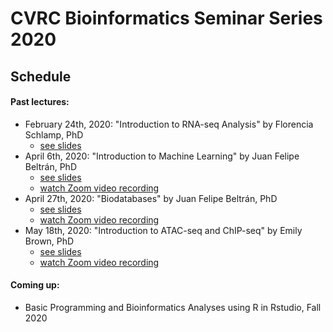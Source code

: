 # CVRC Bioinformatics Seminar Series 2020

## Schedule


#### Past lectures:
* February 24th, 2020: "Introduction to RNA-seq Analysis" by Florencia Schlamp, PhD
   * [see slides](https://github.com/florschlamp/CVRC_NYU_Langone/blob/master/Bioinformatics_Seminar_Series_2020/CVRC_Bioinformatics_Lecture_1_Intro-to-RNAseq-Analysis.pdf)
* April 6th, 2020: "Introduction to Machine Learning" by Juan Felipe Beltrán, PhD
   * [see slides](https://github.com/florschlamp/CVRC_NYU_Langone/blob/master/Bioinformatics_Seminar_Series_2020/CVRC_Bioinformatics_Lecture_2_Intro-to-Machine-Learning.pdf)
   * [watch Zoom video recording](https://www.youtube.com/watch?v=V-xCO8RRXGw&t=113s)
* April 27th, 2020: "Biodatabases" by Juan Felipe Beltrán, PhD
   * [see slides](https://github.com/florschlamp/CVRC_NYU_Langone/blob/master/Bioinformatics_Seminar_Series_2020/CVRC_Bioinformatics_Lecture_3_Biodatabases.pdf)
   * [watch Zoom video recording](https://www.youtube.com/watch?v=8Ki2qs_sTYU&t=20)
* May 18th, 2020: "Introduction to ATAC-seq and ChIP-seq" by Emily Brown, PhD
   * [see slides](https://github.com/florschlamp/CVRC_NYU_Langone/blob/master/Bioinformatics_Seminar_Series_2020/CVRC_Bioinformatics_Lecture_4_Intro-to-ChIPseq-%26-ATACseq.pdf)
   * [watch Zoom video recording](https://www.youtube.com/watch?v=LtZXZM1lfaY)

#### Coming up:
* Basic Programming and Bioinformatics Analyses using R in Rstudio, Fall 2020


